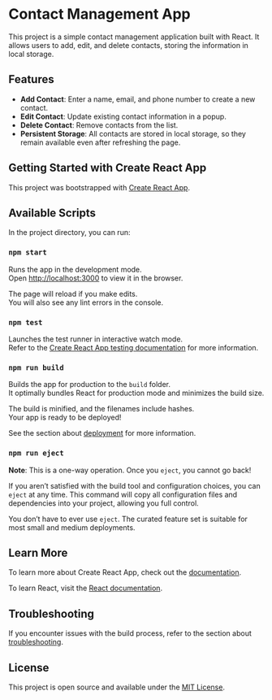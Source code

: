 # Contact Management App

This project is a simple contact management application built with React. It allows users to add, edit, and delete contacts, storing the information in local storage.

## Features

- **Add Contact**: Enter a name, email, and phone number to create a new contact.
- **Edit Contact**: Update existing contact information in a popup.
- **Delete Contact**: Remove contacts from the list.
- **Persistent Storage**: All contacts are stored in local storage, so they remain available even after refreshing the page.

## Getting Started with Create React App

This project was bootstrapped with [Create React App](https://github.com/facebook/create-react-app).

## Available Scripts

In the project directory, you can run:

### `npm start`

Runs the app in the development mode.\
Open [http://localhost:3000](http://localhost:3000) to view it in the browser.

The page will reload if you make edits.\
You will also see any lint errors in the console.

### `npm test`

Launches the test runner in interactive watch mode.\
Refer to the [Create React App testing documentation](https://facebook.github.io/create-react-app/docs/running-tests) for more information.

### `npm run build`

Builds the app for production to the `build` folder.\
It optimally bundles React for production mode and minimizes the build size.

The build is minified, and the filenames include hashes.\
Your app is ready to be deployed!

See the section about [deployment](https://facebook.github.io/create-react-app/docs/deployment) for more information.

### `npm run eject`

**Note**: This is a one-way operation. Once you `eject`, you cannot go back!

If you aren’t satisfied with the build tool and configuration choices, you can `eject` at any time. This command will copy all configuration files and dependencies into your project, allowing you full control.

You don’t have to ever use `eject`. The curated feature set is suitable for most small and medium deployments.

## Learn More

To learn more about Create React App, check out the [documentation](https://facebook.github.io/create-react-app/docs/getting-started).

To learn React, visit the [React documentation](https://reactjs.org/).

## Troubleshooting

If you encounter issues with the build process, refer to the section about [troubleshooting](https://facebook.github.io/create-react-app/docs/troubleshooting#npm-run-build-fails-to-minify).

## License

This project is open source and available under the [MIT License](LICENSE).
